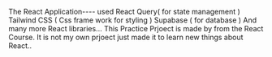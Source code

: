 The React Application---- used React Query( for state management ) Tailwind CSS ( Css frame work for styling ) Supabase ( for database ) And many more React libraries...
This Practice Prjoect is made by from the React Course. It is not my own prjoect just made it to learn new things about React..
